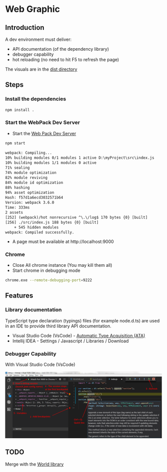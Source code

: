 # Web Graphic

## Introduction

A dev environment must deliver:
  * API documentation (of the dependency library)
  * debugger capability
  * hot reloading (no need to hit F5 to refresh the page)

The visuals are in the [dist directory](./dist)

## Steps

### Install the dependencies

```bash
npm install . 
```

### Start the WebPack Dev Server

  * Start the [Web Pack Dev Server](https://gerardnico.com/lang/javascript/webpack/webpack-dev-server)
```bash
npm start
```
```
webpack: Compiling...
10% building modules 0/1 modules 1 active D:\myProject\src\index.js
10% building modules 1/1 modules 0 active
71% sealing
74% module optimization
82% module reviving
84% module id optimization
88% hashing
94% asset optimization
Hash: f57d1a6ecd3032571b64
Version: webpack 3.6.0
Time: 333ms
2 assets
[252] (webpack)/hot nonrecursive ^\.\/log$ 170 bytes {0} [built]
[256] ./src/index.js 188 bytes {0} [built]
    + 545 hidden modules
webpack: Compiled successfully.
```

  * A page must be available at http://localhost:9000

### Chrome

  * Close All chrome instance (You may kill them all)
  * Start chrome in debugging mode

```bash
chrome.exe --remote-debugging-port=9222
```

## Features
### Library documentation
TypeScript type declaration (typings) files (for example node.d.ts) are used in an IDE to provide third library API documentation.

  * Visual Studio Code (VsCode) - [Automatic Type Acquisition (ATA)](https://code.visualstudio.com/docs/languages/javascript#_automatic-type-acquisition)
  * Intellij IDEA - Settings / Javascript / Libraries / Download

### Debugger Capability


With Visual Studio Code (VsCode)

![Alt text](./debug_webpack_vscode.png)


## TODO

Merge with the [World library](https://github.com/gerardnico/world)
